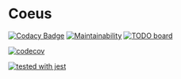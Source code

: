 
# Coeus
[![Codacy Badge](https://api.codacy.com/project/badge/Grade/ffdd310c3339450fb797931e2eb1cfcb)](https://www.codacy.com/app/stevenjselcuk/Coeus?utm_source=github.com&amp;utm_medium=referral&amp;utm_content=stevenselcuk/Coeus&amp;utm_campaign=Badge_Grade) [![Maintainability](https://api.codeclimate.com/v1/badges/982bc44eb407188cc347/maintainability)](https://codeclimate.com/github/stevenselcuk/Coeus/maintainability)
[![TODO board](https://imdone.io/api/1.0/projects/5d6d41c607fc2f15e9aa9272/badge)](https://imdone.io/app#/board/stevenselcuk/Coeus)

[![codecov](https://codecov.io/gh/stevenselcuk/Coeus/branch/master/graph/badge.svg)](https://codecov.io/gh/stevenselcuk/Coeus)

[![tested with jest](https://img.shields.io/badge/tested_with-jest-99424f.svg)](https://github.com/facebook/jest) 
